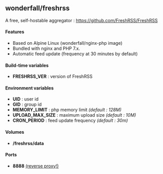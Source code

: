 ## wonderfall/freshrss

A free, self-hostable aggregator : https://github.com/FreshRSS/FreshRSS

#### Features
- Based on Alpine Linux (wonderfall/nginx-php image)
- Bundled with nginx and PHP 7.x.
- Automatic feed update (frequency at 30 minutes by default)

#### Build-time variables
- **FRESHRSS_VER** : version of FreshRSS

#### Environment variables
- **UID** : user id
- **GID** : group id
- **MEMORY_LIMIT** : php memory limit *(default : 128M)*
- **UPLOAD_MAX_SIZE** : maximum upload size *(default : 10M)*
- **CRON_PERIOD** : feed update frequency *(default : 30m)*

#### Volumes
- **/freshrss/data**

#### Ports
- **8888** [(reverse proxy!)](https://github.com/hardware/mailserver/wiki/Reverse-proxy-configuration)

